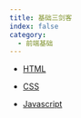 ```yaml
---
title: 基础三剑客
index: false
category:
  - 前端基础
---
```


- [HTML](html/README.md)

- [CSS](css/README.md)

- [Javascript](javascript/README.md)